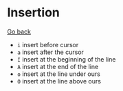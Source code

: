 # Insertion

[Go back](..)

* `i` insert before cursor
* `a` insert after the cursor
* `I` insert at the beginning of the line
* `A` insert at the end of the line
* `o` insert at the line under ours
* `O` insert at the line above ours